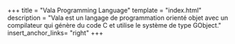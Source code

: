 +++
title = "Vala Programming Language"
template = "index.html"
description = "Vala est un langage de programmation orienté objet avec un compilateur qui génère du code C et utilise le système de type GObject."
insert_anchor_links= "right"
+++
